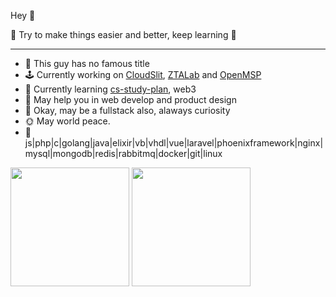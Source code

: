 Hey 👋

🌈 Try to make things easier and better, keep learning 🌈

---

<!---
complicated -- simplify -- standardize -- processable -- automated ---->

- 🔭 This guy has no famous title
- 🕹 Currently working on [CloudSlit](https://github.com/CloudSlit), [ZTALab](https://github.com/ztalab) and [OpenMSP](https://github.com/OpenMSP)
- 🌱 Currently learning [cs-study-plan](https://github.com/rovast/cs-study-plan), web3
- 🐶 May help you in web develop and product design
- 🔦 Okay, may be a fullstack also, alaways curiosity
- 🌞 May world peace.
- 🔌 js|php|c|golang|java|elixir|vb|vhdl|vue|laravel|phoenixframework|nginx|mysql|mongodb|redis|rabbitmq|docker|git|linux


<p float="left">
<img src="https://github-readme-stats.vercel.app/api?username=rovast&show_icons=true&theme=dark" height="190">

<img src="https://github-readme-stats.vercel.app/api/top-langs/?username=rovast&layout=compact&hide=html&langs_count=10&theme=dark" height="190" />
</p>
